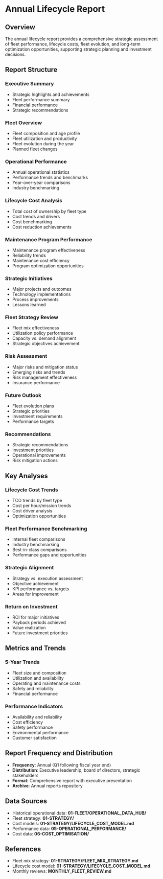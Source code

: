 # Annual Lifecycle Report

## Overview

The annual lifecycle report provides a comprehensive strategic assessment of fleet performance, lifecycle costs, fleet evolution, and long-term optimization opportunities, supporting strategic planning and investment decisions.

## Report Structure

### Executive Summary
- Strategic highlights and achievements
- Fleet performance summary
- Financial performance
- Strategic recommendations

### Fleet Overview
- Fleet composition and age profile
- Fleet utilization and productivity
- Fleet evolution during the year
- Planned fleet changes

### Operational Performance
- Annual operational statistics
- Performance trends and benchmarks
- Year-over-year comparisons
- Industry benchmarking

### Lifecycle Cost Analysis
- Total cost of ownership by fleet type
- Cost trends and drivers
- Cost benchmarking
- Cost reduction achievements

### Maintenance Program Performance
- Maintenance program effectiveness
- Reliability trends
- Maintenance cost efficiency
- Program optimization opportunities

### Strategic Initiatives
- Major projects and outcomes
- Technology implementations
- Process improvements
- Lessons learned

### Fleet Strategy Review
- Fleet mix effectiveness
- Utilization policy performance
- Capacity vs. demand alignment
- Strategic objectives achievement

### Risk Assessment
- Major risks and mitigation status
- Emerging risks and trends
- Risk management effectiveness
- Insurance performance

### Future Outlook
- Fleet evolution plans
- Strategic priorities
- Investment requirements
- Performance targets

### Recommendations
- Strategic recommendations
- Investment priorities
- Operational improvements
- Risk mitigation actions

## Key Analyses

### Lifecycle Cost Trends
- TCO trends by fleet type
- Cost per hour/mission trends
- Cost driver analysis
- Optimization opportunities

### Fleet Performance Benchmarking
- Internal fleet comparisons
- Industry benchmarking
- Best-in-class comparisons
- Performance gaps and opportunities

### Strategic Alignment
- Strategy vs. execution assessment
- Objective achievement
- KPI performance vs. targets
- Areas for improvement

### Return on Investment
- ROI for major initiatives
- Payback periods achieved
- Value realization
- Future investment priorities

## Metrics and Trends

### 5-Year Trends
- Fleet size and composition
- Utilization and availability
- Operating and maintenance costs
- Safety and reliability
- Financial performance

### Performance Indicators
- Availability and reliability
- Cost efficiency
- Safety performance
- Environmental performance
- Customer satisfaction

## Report Frequency and Distribution

- **Frequency**: Annual (Q1 following fiscal year end)
- **Distribution**: Executive leadership, board of directors, strategic stakeholders
- **Format**: Comprehensive report with executive presentation
- **Archive**: Annual reports repository

## Data Sources

- Historical operational data: **01-FLEET/OPERATIONAL_DATA_HUB/**
- Fleet strategy: **01-STRATEGY/**
- Cost models: **01-STRATEGY/LIFECYCLE_COST_MODEL.md**
- Performance data: **05-OPERATIONAL_PERFORMANCE/**
- Cost data: **06-COST_OPTIMISATION/**

## References

- Fleet mix strategy: **01-STRATEGY/FLEET_MIX_STRATEGY.md**
- Lifecycle cost model: **01-STRATEGY/LIFECYCLE_COST_MODEL.md**
- Monthly reviews: **MONTHLY_FLEET_REVIEW.md**

